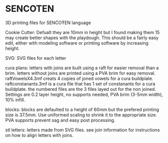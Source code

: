 # SENCOTEN
3D printing files for SENĆOŦEN language


Cookie Cutter:
Defualt they are 10mm in height but I found making them 15 may create better shapes with the playdough. 
This should be a fairly easy edit, either with modeling software or printing software by increasing height.

SVG:
SVG files for each letter 

cura plans:
letters with joins are built using a raft for easier removal than a brim.
letters without joins are printed using a PVA brim for easy removal.
raftVowelsX4.3mf creats 4 copies of joned vowels for a cura buildplate.
raftconstanants.3mf is a cura file that has 1 set of constanants for a cura buildplate.
the numbered files are the 3 files layed out for the non joined. Settings are 0.2 layer height, no supports needed, PVA brim (3-5mm width), 10% infill.

blocks:
blocks are defaulted to a height of 60mm but the prefered printing size is 37.5mm. Use uniformed scaling to shrink it to the appropriate size.
PVA supports prevent sag and easy post processing.

stl letters:
letters made from SVG files.
see join information for instructions on how to align letters with joins.
